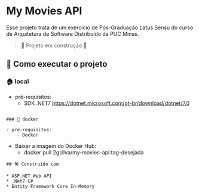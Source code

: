 #  My Movies API
Esse projeto trata de um exercício de Pós-Graduação Latus Sensu do curso de Arquitetura de Software Distribuído da PUC Minas. 

> :construction: Projeto em construção :construction:

## 📍 Como executar o projeto

### 🏠 local

- pré-requisitos:
    - SDK .NET7
        https://dotnet.microsoft.com/pt-br/download/dotnet/7.0

```

### 🐳 docker

- pré-requisitos:
    - Docker

```
- Baixar a imagem do Docker Hub: 
   - docker pull 2gsilva/my-movies-api:tag-desejada
   
```
## 🛠️ Construído com

* ASP.NET Web API
* .Net7 C#
* Entity Framework Core In-Memory
